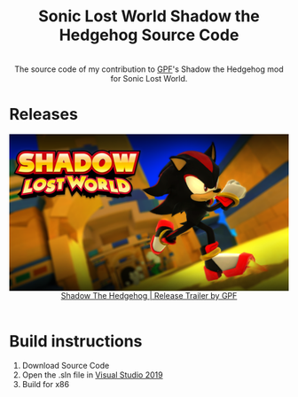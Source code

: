 <div align="center">
	<h1>Sonic Lost World Shadow the Hedgehog Source Code</h1>
	<br/>
	The source code of my contribution to <a href="https://github.com/gpf-sct">GPF</a>'s Shadow the Hedgehog mod for Sonic Lost World.
</div>

# Releases
<div align="center">
	<a href="https://www.youtube.com/watch?v=X-IGXyj1tAc"><img src="./Assets/Shadow-Trailer.jpg" align="center" width=700/></a>
	<br/>
<a href="https://www.youtube.com/watch?v=X-IGXyj1tAc">Shadow The Hedgehog | Release Trailer by GPF</a>
</div><br/>

# Build instructions
1. Download Source Code
2. Open the .sln file in [Visual Studio 2019](https://visualstudio.microsoft.com/vs/)
3. Build for x86
